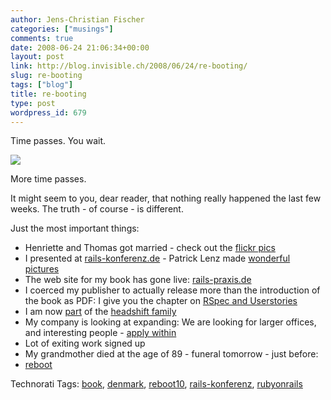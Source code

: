 ```yaml
---
author: Jens-Christian Fischer
categories: ["musings"]
comments: true
date: 2008-06-24 21:06:34+00:00
layout: post
link: http://blog.invisible.ch/2008/06/24/re-booting/
slug: re-booting
tags: ["blog"]
title: re-booting
type: post
wordpress_id: 679
---
```


Time passes. You wait.

[![](http://farm4.static.flickr.com/3276/2578642766_f77ebfdebb_t.jpg)](http://flickr.com/photos/scoop/2578642766/in/set-72157605613692917/)

More time passes. 

It might seem to you, dear reader, that nothing really happened the last few weeks. The truth - of course - is different. 

Just the most important things:

* Henriette and Thomas got married - check out the [flickr pics][1]
* I presented at [rails-konferenz.de][2] - Patrick Lenz made [wonderful pictures][3]
* The web site for my book has gone live: [rails-praxis.de][4]
* I coerced my publisher to actually release more than the introduction of the book as PDF: I give you the chapter on [RSpec and Userstories][5]
* I am now [part][7] of the [headshift family][6]
* My company is looking at expanding: We are looking for larger offices, and interesting people - [apply within][8]
* Lot of exiting work signed up
* My grandmother died at the age of 89 - funeral tomorrow - just before:
* [reboot][9]





[1]: http://www.flickr.com/photos/jcfischer/sets/72157605287261400/
[2]: http://rails-konferenz.de
[3]: http://flickr.com/photos/scoop/sets/72157605613692917/
[4]: http://rails-praxis.de
[5]: http://rails-praxis.de/files
[6]: http://headshift.com/about/our-people.php
[7]: http://www.headshift.com/mt/mt-cp.cgi?__mode=view&blog_id=3&id=13
[8]: http://www.invisible.ch
[9]: http://reboot.dk




Technorati Tags: [book](http://www.technorati.com/tag/book), [denmark](http://www.technorati.com/tag/denmark), [reboot10](http://www.technorati.com/tag/reboot10), [rails-konferenz](http://www.technorati.com/tag/rails-konferenz), [rubyonrails](http://www.technorati.com/tag/rubyonrails)
